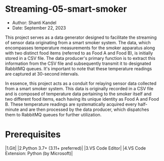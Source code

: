 # Streaming-05-smart-smoker

- Author: Shanti Kandel
- Date: September 22, 2023
  
This project serves as a data generator designed to facilitate the streaming of sensor data originating from a smart smoker system. The data, which encompasses temperature measurements for the smoker apparatus along with two distinct food items (referred to as Food A and Food B), is initially stored in a CSV file. The data producer's primary function is to extract this information from the CSV file and subsequently transmit it to designated RabbitMQ queues. It's important to note that these temperature readings are captured at 30-second intervals.

In essence, this project acts as a conduit for relaying sensor data collected from a smart smoker system. This data is originally recorded in a CSV file and is composed of temperature data pertaining to the smoker itself and two different food items, each having its unique identity as Food A and Food B. These temperature readings are systematically acquired every half-minute and are then processed by the data producer, which dispatches them to RabbitMQ queues for further utilization.

# Prerequisites

|1.Git|
|2.Python 3.7+ (3.11+ preferred)|
|3.VS Code Editor|
|4.VS Code Extension: Python (by Microsoft)|
